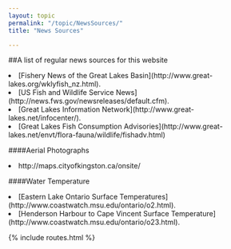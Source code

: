 ```yaml
---
layout: topic
permalink: "/topic/NewsSources/"
title: "News Sources"

---
```


##A list of regular news sources for this website


<li> [Fishery News of the Great Lakes Basin](http://www.great-lakes.org/wklyfish_nz.html).
<li> [US Fish and Wildlife Service News](http://news.fws.gov/newsreleases/default.cfm).
<li> [Great Lakes Information Network](http://www.great-lakes.net/infocenter/).
<li> [Great Lakes Fish Consumption Advisories](http://www.great-lakes.net/envt/flora-fauna/wildlife/fishadv.html)

####Aerial Photographs
<li> http://maps.cityofkingston.ca/onsite/



####Water Temperature
<li> [Eastern Lake Ontario Surface Temperatures](http://www.coastwatch.msu.edu/ontario/o2.html).
<li> [Henderson Harbour to Cape Vincent Surface Temperature](http://www.coastwatch.msu.edu/ontario/o23.html).

{% include routes.html %}
